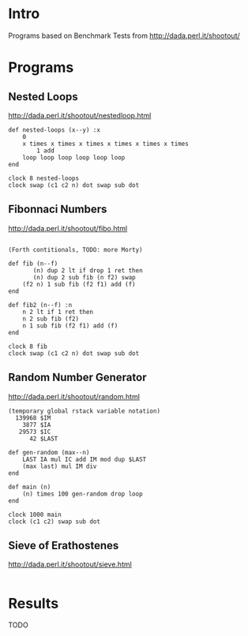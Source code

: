# Intro

Programs based on Benchmark Tests from http://dada.perl.it/shootout/

# Programs

## Nested Loops

http://dada.perl.it/shootout/nestedloop.html

```
def nested-loops (x--y) :x
    0
    x times x times x times x times x times x times
        1 add
    loop loop loop loop loop loop
end

clock 8 nested-loops
clock swap (c1 c2 n) dot swap sub dot
```


## Fibonnaci Numbers

http://dada.perl.it/shootout/fibo.html

```

(Forth contitionals, TODO: more Morty)

def fib (n--f)
       (n) dup 2 lt if drop 1 ret then
       (n) dup 2 sub fib (n f2) swap
    (f2 n) 1 sub fib (f2 f1) add (f)
end

def fib2 (n--f) :n
    n 2 lt if 1 ret then
    n 2 sub fib (f2)
    n 1 sub fib (f2 f1) add (f)
end

clock 8 fib 
clock swap (c1 c2 n) dot swap sub dot
```


## Random Number Generator

http://dada.perl.it/shootout/random.html

```
(temporary global rstack variable notation)
  139968 $IM
    3877 $IA
   29573 $IC
      42 $LAST

def gen-random (max--n)
    LAST IA mul IC add IM mod dup $LAST
    (max last) mul IM div
end

def main (n)
    (n) times 100 gen-random drop loop
end

clock 1000 main
clock (c1 c2) swap sub dot
```


## Sieve of Erathostenes

http://dada.perl.it/shootout/sieve.html

```
```


# Results

TODO


